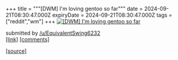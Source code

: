 +++
title = """[DWM] I'm loving gentoo so far"""
date = 2024-09-21T08:30:47.000Z
expiryDate = 2024-09-21T08:30:47.000Z
tags = ["reddit","wm"]
+++
[![[DWM] I'm loving gentoo so far](https://preview.redd.it/9p57ypcei4qd1.png?width=640&crop=smart&auto=webp&s=fde07b02a4a59f8361c6275b2795c8e4baf5f373 "[DWM] I'm loving gentoo so far")](https://www.reddit.com/r/unixporn/comments/1flyeot/dwm_im_loving_gentoo_so_far/)

submitted by [/u/EquivalentSwing6232](https://www.reddit.com/user/EquivalentSwing6232)  
[\[link\]](https://i.redd.it/9p57ypcei4qd1.png) [\[comments\]](https://www.reddit.com/r/unixporn/comments/1flyeot/dwm_im_loving_gentoo_so_far/)

[[source]](https://www.reddit.com/r/unixporn/comments/1flyeot/dwm_im_loving_gentoo_so_far/)
